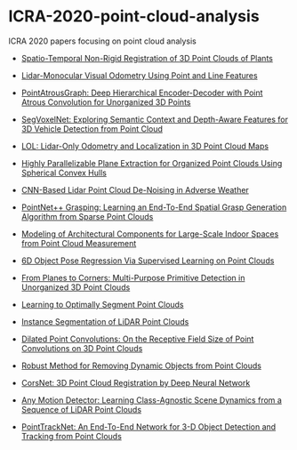 # ICRA-2020-point-cloud-analysis
ICRA 2020 papers focusing on point cloud analysis

- [Spatio-Temporal Non-Rigid Registration of 3D Point Clouds of Plants](http://www.ipb.uni-bonn.de/wp-content/papercite-data/pdf/chebrolu2020icra.pdf)

- [Lidar-Monocular Visual Odometry Using Point and Line Features]()

- [PointAtrousGraph: Deep Hierarchical Encoder-Decoder with Point Atrous Convolution for Unorganized 3D Points]()

- [SegVoxelNet: Exploring Semantic Context and Depth-Aware Features for 3D Vehicle Detection from Point Cloud]()

- [LOL: Lidar-Only Odometry and Localization in 3D Point Cloud Maps]()

- [Highly Parallelizable Plane Extraction for Organized Point Clouds Using Spherical Convex Hulls]()

- [CNN-Based Lidar Point Cloud De-Noising in Adverse Weather]()

- [PointNet++ Grasping: Learning an End-To-End Spatial Grasp Generation Algorithm from Sparse Point Clouds]()

- [Modeling of Architectural Components for Large-Scale Indoor Spaces from Point Cloud Measurement]()

- [6D Object Pose Regression Via Supervised Learning on Point Clouds]()

- [From Planes to Corners: Multi-Purpose Primitive Detection in Unorganized 3D Point Clouds]()

- [Learning to Optimally Segment Point Clouds]()

- [Instance Segmentation of LiDAR Point Clouds]()

- [Dilated Point Convolutions: On the Receptive Field Size of Point Convolutions on 3D Point Clouds]()

- [Robust Method for Removing Dynamic Objects from Point Clouds]()

- [CorsNet: 3D Point Cloud Registration by Deep Neural Network]()

- [Any Motion Detector: Learning Class-Agnostic Scene Dynamics from a Sequence of LiDAR Point Clouds]()

- [PointTrackNet: An End-To-End Network for 3-D Object Detection and Tracking from Point Clouds]()

